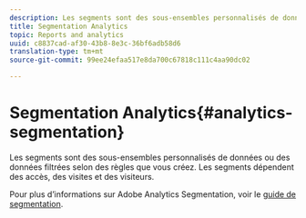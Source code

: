 ```yaml
---
description: Les segments sont des sous-ensembles personnalisés de données ou des données filtrées selon des règles que vous créez. Les segments dépendent des accès, des visites et des visiteurs.
title: Segmentation Analytics
topic: Reports and analytics
uuid: c8837cad-af30-43b8-8e3c-36bf6adb58d6
translation-type: tm+mt
source-git-commit: 99ee24efaa517e8da700c67818c111c4aa90dc02

---
```



# Segmentation Analytics{#analytics-segmentation}

Les segments sont des sous-ensembles personnalisés de données ou des données filtrées selon des règles que vous créez. Les segments dépendent des accès, des visites et des visiteurs.

Pour plus d’informations sur Adobe Analytics Segmentation, voir le [guide de segmentation](https://marketing.adobe.com/resources/help/en_US/analytics/segment/).

